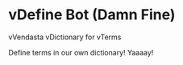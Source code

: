 # vDefine Bot (Damn Fine)
vVendasta vDictionary for vTerms

Define terms in our own dictionary! Yaaaay!
